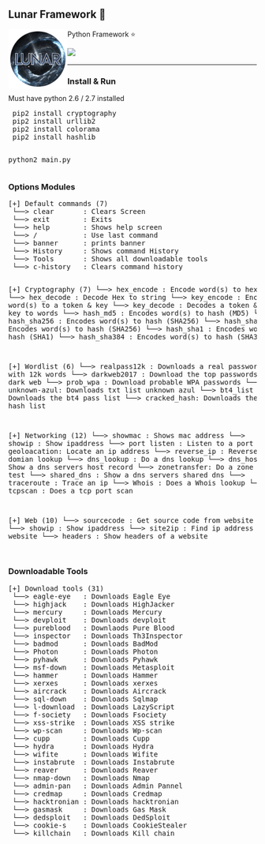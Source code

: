 <h2>Lunar Framework 🌌 </h2>
<img align="left" width="120" height="120" src="logo.png">
<p> Python Framework ⭐</p>
<img src="https://img.shields.io/badge/Tested-Linux%20%26%20Windows-green.svg">
<br>
<hr><h3> Install & Run</h3></hr>
<p> Must have python 2.6 / 2.7 installed <p>
<pre>
 pip2 install cryptography
 pip2 install urllib2
 pip2 install colorama
 pip2 install hashlib

 python2 main.py
 </pre>
 <h3>Options Modules</h3>
<pre>
[+] Default commands (7)
 └──> clear       : Clears Screen
 └──> exit        : Exits
 └──> help        : Shows help screen
 └──> /           : Use last command
 └──> banner      : prints banner
 └──> History     : Shows command History
 └──> Tools       : Shows all downloadable tools
 └──> c-history   : Clears command history

[+] Cryptography (7)
 └──> hex_encode  : Encode word(s) to hex
 └──> hex_decode  : Decode Hex to string
 └──> key_encode  : Encodes word(s) to a token & key
 └──> key_decode  : Decodes a token & key to words
 └──> hash_md5    : Encodes word(s) to hash (MD5)
 └──> hash_sha256 : Encodes word(s) to hash (SHA256)
 └──> hash_sha512 : Encodes word(s) to hash (SHA256)
 └──> hash_sha1   : Encodes word(s) to hash (SHA1)
 └──> hash_sha384 : Encodes word(s) to hash (SHA384)


[+] Wordlist  (6)
 └──>  realpass12k : Downloads a real password list with 12k words
 └──>  darkweb2017 : Download the top passwords from the dark web
 └──>  prob_wpa    : Download probable WPA passwords
 └──>  unknown-azul: Downloads txt list unknown azul
 └──>  bt4_list    : Downloads the bt4 pass list
 └──>  cracked_hash: Downloads the cracked hash list

[+] Networking  (12)
 └──>  showmac     : Shows mac address
 └──>  showip      : Show ipaddress
 └──>  port listen : Listen to a port
 └──>  geoloacation: Locate an ip address
 └──>  reverse_ip  : Reverse ip domian lookup
 └──>  dns_lookup  : Do a dns lookup
 └──>  dns_host_rec: Show a dns servers host record
 └──>  zonetransfer: Do a zone transfer test
 └──>  shared_dns  : Show a dns servers shared dns
 └──>  traceroute  : Trace an ip
 └──>  Whois       : Does a Whois lookup
 └──>  tcpscan     : Does a tcp port scan

[+] Web (10)
 └──>  sourcecode  : Get source code from website
 └──>  showip      : Show ipaddress
 └──>  site2ip     : Find ip address from website
 └──>  headers     : Show headers of a website

</pre>

<h3> Downloadable Tools </h3>
<pre>
[+] Download tools (31)
 └──> eagle-eye   : Downloads Eagle Eye
 └──> highjack    : Downloads HighJacker
 └──> mercury     : Downloads Mercury
 └──> devploit    : Downloads devploit
 └──> pureblood   : Downlaods Pure Blood
 └──> inspector   : Downloads Th3Inspector
 └──> badmod      : Downloads BadMod
 └──> Photon      : Downloads Photon
 └──> pyhawk      : Downloads Pyhawk
 └──> msf-down    : Downloads Metasploit
 └──> hammer      : Downloads Hammer
 └──> xerxes      : Downloads xerxes
 └──> aircrack    : Downloads Aircrack
 └──> sql-down    : Downloads Sqlmap
 └──> l-download  : Downloads LazyScript
 └──> f-society   : Downloads Fsociety
 └──> xss-strike  : Downloads XSS strike
 └──> wp-scan     : Downloads Wp-scan
 └──> cupp        : Downloads Cupp
 └──> hydra       : Downloads Hydra
 └──> wifite      : Downloads Wifite
 └──> instabrute  : Downloads Instabrute
 └──> reaver      : Downloads Reaver
 └──> nmap-down   : Downloads Nmap
 └──> admin-pan   : Downloads Admin Pannel
 └──> credmap     : Downloads Credmap
 └──> hacktronian : Downloads hacktronian
 └──> gasmask     : Downloads Gas Mask
 └──> dedsploit   : Downloads DedSploit
 └──> cookie-s    : Downloads CookieStealer
 └──> killchain   : Downloads Kill chain
</pre>
